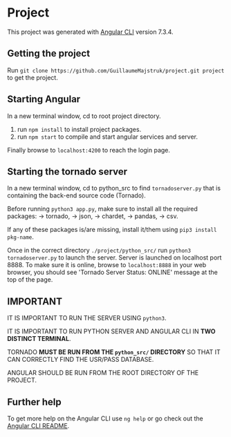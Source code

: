 # Project

This project was generated with [Angular CLI](https://github.com/angular/angular-cli) version 7.3.4.

## Getting the project

Run `git clone https://github.com/GuillaumeMajstruk/project.git project` to get the project.

## Starting Angular

In a new terminal window, cd to root project directory.
1) run `npm install` to install project packages.
2) run `npm start` to compile and start angular services and server.

Finally browse to `localhost:4200` to reach the login page.

## Starting the tornado server

In a new terminal window, cd to python_src to find `tornadoserver.py` that is containing the back-end source code (Tornado).

Before running `python3 app.py`, make sure to install all the required packages:
	-> tornado,
	-> json,
	-> chardet,
	-> pandas,
	-> csv.

If any of these packages is/are missing, install it/them using `pip3 install pkg-name`.

Once in the correct directory `./project/python_src/` run `python3 tornadoserver.py` to launch the server.
Server is launched on localhost port 8888. To make sure it is online, browse to `localhost:8888` in your web browser,
you should see 'Tornado Server Status: ONLINE' message at the top of the page.

## IMPORTANT

IT IS IMPORTANT TO RUN THE SERVER USING `python3`.

IT IS IMPORTANT TO RUN PYTHON SERVER AND ANGULAR CLI IN __TWO DISTINCT TERMINAL__.

TORNADO __MUST BE RUN FROM THE `python_src/` DIRECTORY__ SO THAT IT CAN CORRECTLY FIND THE USR/PASS DATABASE.

ANGULAR SHOULD BE RUN FROM THE ROOT DIRECTORY OF THE PROJECT.

## Further help

To get more help on the Angular CLI use `ng help` or go check out the [Angular CLI README](https://github.com/angular/angular-cli/blob/master/README.md).
